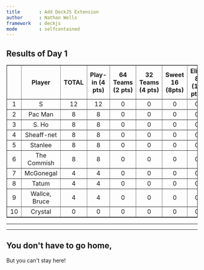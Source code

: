 ```yaml
---
title       : Add DeckJS Extension
author      : Nathan Wells
framework   : deckjs
mode        : selfcontained
---
```


## Results of Day 1
<!-- html table generated in R 3.0.2 by xtable 1.7-3 package -->
<!-- Wed Mar 19 23:09:26 2014 -->
<TABLE border=1>
<TR> <TH>  </TH> <TH> Player </TH> <TH> TOTAL </TH> <TH> Play-in (4 pts)  </TH> <TH> 64 Teams (2 pts) </TH> <TH> 32 Teams (4 pts) </TH> <TH>  Sweet 16 (8pts) </TH> <TH> Elite 8 (16 pts) </TH> <TH>  'Final 4 (32 Pts) </TH> <TH>  National Champion (64 pts) </TH> <TH> Wins </TH> <TH>  Loses </TH> <TH> Winning % </TH>  </TR>
  <TR> <TD align="center"> 1 </TD> <TD align="center"> S </TD> <TD align="center">  12 </TD> <TD align="center">  12 </TD> <TD align="center">   0 </TD> <TD align="center">   0 </TD> <TD align="center">   0 </TD> <TD align="center">   0 </TD> <TD align="center">   0 </TD> <TD align="center">   0 </TD> <TD align="center">   3 </TD> <TD align="center">   1 </TD> <TD align="center"> 0.75 </TD> </TR>
  <TR> <TD align="center"> 2 </TD> <TD align="center"> Pac Man </TD> <TD align="center">   8 </TD> <TD align="center">   8 </TD> <TD align="center">   0 </TD> <TD align="center">   0 </TD> <TD align="center">   0 </TD> <TD align="center">   0 </TD> <TD align="center">   0 </TD> <TD align="center">   0 </TD> <TD align="center">   2 </TD> <TD align="center">   2 </TD> <TD align="center"> 0.50 </TD> </TR>
  <TR> <TD align="center"> 3 </TD> <TD align="center"> S. Ho </TD> <TD align="center">   8 </TD> <TD align="center">   8 </TD> <TD align="center">   0 </TD> <TD align="center">   0 </TD> <TD align="center">   0 </TD> <TD align="center">   0 </TD> <TD align="center">   0 </TD> <TD align="center">   0 </TD> <TD align="center">   2 </TD> <TD align="center">   2 </TD> <TD align="center"> 0.50 </TD> </TR>
  <TR> <TD align="center"> 4 </TD> <TD align="center"> Sheaff-net </TD> <TD align="center">   8 </TD> <TD align="center">   8 </TD> <TD align="center">   0 </TD> <TD align="center">   0 </TD> <TD align="center">   0 </TD> <TD align="center">   0 </TD> <TD align="center">   0 </TD> <TD align="center">   0 </TD> <TD align="center">   2 </TD> <TD align="center">   2 </TD> <TD align="center"> 0.50 </TD> </TR>
  <TR> <TD align="center"> 5 </TD> <TD align="center"> Stanlee </TD> <TD align="center">   8 </TD> <TD align="center">   8 </TD> <TD align="center">   0 </TD> <TD align="center">   0 </TD> <TD align="center">   0 </TD> <TD align="center">   0 </TD> <TD align="center">   0 </TD> <TD align="center">   0 </TD> <TD align="center">   2 </TD> <TD align="center">   2 </TD> <TD align="center"> 0.50 </TD> </TR>
  <TR> <TD align="center"> 6 </TD> <TD align="center"> The Commish </TD> <TD align="center">   8 </TD> <TD align="center">   8 </TD> <TD align="center">   0 </TD> <TD align="center">   0 </TD> <TD align="center">   0 </TD> <TD align="center">   0 </TD> <TD align="center">   0 </TD> <TD align="center">   0 </TD> <TD align="center">   2 </TD> <TD align="center">   2 </TD> <TD align="center"> 0.50 </TD> </TR>
  <TR> <TD align="center"> 7 </TD> <TD align="center"> McGonegal </TD> <TD align="center">   4 </TD> <TD align="center">   4 </TD> <TD align="center">   0 </TD> <TD align="center">   0 </TD> <TD align="center">   0 </TD> <TD align="center">   0 </TD> <TD align="center">   0 </TD> <TD align="center">   0 </TD> <TD align="center">   1 </TD> <TD align="center">   2 </TD> <TD align="center"> 0.33 </TD> </TR>
  <TR> <TD align="center"> 8 </TD> <TD align="center"> Tatum </TD> <TD align="center">   4 </TD> <TD align="center">   4 </TD> <TD align="center">   0 </TD> <TD align="center">   0 </TD> <TD align="center">   0 </TD> <TD align="center">   0 </TD> <TD align="center">   0 </TD> <TD align="center">   0 </TD> <TD align="center">   1 </TD> <TD align="center">   3 </TD> <TD align="center"> 0.25 </TD> </TR>
  <TR> <TD align="center"> 9 </TD> <TD align="center"> Wallce, Bruce </TD> <TD align="center">   4 </TD> <TD align="center">   4 </TD> <TD align="center">   0 </TD> <TD align="center">   0 </TD> <TD align="center">   0 </TD> <TD align="center">   0 </TD> <TD align="center">   0 </TD> <TD align="center">   0 </TD> <TD align="center">   1 </TD> <TD align="center">   3 </TD> <TD align="center"> 0.25 </TD> </TR>
  <TR> <TD align="center"> 10 </TD> <TD align="center"> Crystal </TD> <TD align="center">   0 </TD> <TD align="center">   0 </TD> <TD align="center">   0 </TD> <TD align="center">   0 </TD> <TD align="center">   0 </TD> <TD align="center">   0 </TD> <TD align="center">   0 </TD> <TD align="center">   0 </TD> <TD align="center">   0 </TD> <TD align="center">   0 </TD> <TD align="center"> 0.00 </TD> </TR>
   </TABLE>

---
---

## You don't have to go home,
But you can't stay here!


